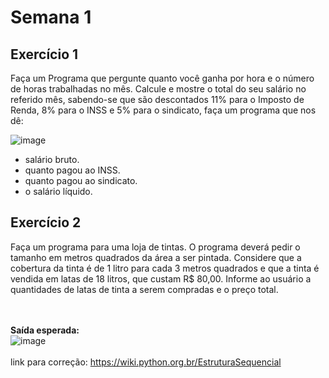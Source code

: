 # Semana 1

## Exercício 1


Faça um Programa que pergunte quanto você ganha por hora e o número de horas trabalhadas no mês. 
Calcule e mostre o total do seu salário no referido mês, sabendo-se que são descontados 11% para o 
Imposto de Renda, 8% para o INSS e 5% para o sindicato, faça um programa que nos dê:

![image](https://user-images.githubusercontent.com/96631827/226147803-c9cc91bf-628a-4d13-9c29-baad771c6272.png)


- salário bruto.
- quanto pagou ao INSS.
- quanto pagou ao sindicato.
- o salário líquido.

## Exercício 2

Faça um programa para uma loja de tintas. O programa deverá pedir o tamanho em metros quadrados da área a ser pintada. Considere que a cobertura da tinta é de 1 litro para cada 3 metros quadrados e que a tinta é vendida em latas de 18 litros, que custam R$ 80,00. Informe ao usuário a quantidades de latas de tinta a serem compradas e o preço total.

<br><br> <b>Saída esperada:</b><br>
![image](https://user-images.githubusercontent.com/96631827/226147948-70098813-eb2b-461c-944c-ad5fa4ebee0f.png)
<br><br>
link para correção: https://wiki.python.org.br/EstruturaSequencial
